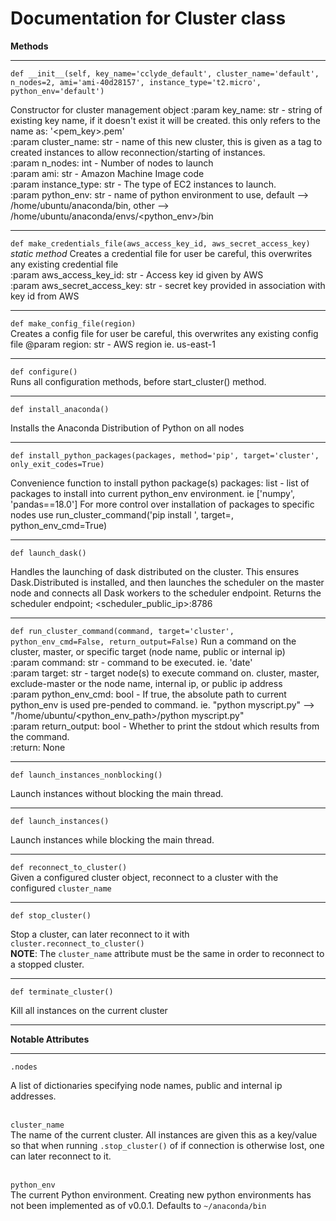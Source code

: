 # Documentation for Cluster class 


**Methods**

---

`
def __init__(self,
              key_name='cclyde_default',
              cluster_name='default',
              n_nodes=2,
              ami='ami-40d28157',
              instance_type='t2.micro',
              python_env='default')
`<br/>

Constructor for cluster management object
:param key_name: str - string of existing key name, if it doesn't exist it will be created.
                      this only refers to the name as: '<pem_key>.pem'<br/>
:param cluster_name: str - name of this new cluster, this is given as a tag to created instances to allow
       reconnection/starting of instances.<br/>
:param n_nodes: int - Number of nodes to launch<br/>
:param ami: str - Amazon Machine Image code<br/>
:param instance_type: str - The type of EC2 instances to launch.<br/>
:param python_env: str - name of python environment to use,
                         default --> /home/ubuntu/anaconda/bin,
                         other --> /home/ubuntu/anaconda/envs/<python_env>/bin<br/>
                         
---

`
def make_credentials_file(aws_access_key_id, aws_secret_access_key)
`<br/>
*static method*
Creates a credential file for user
be careful, this overwrites any existing credential file<br/>
:param aws_access_key_id: str - Access key id given by AWS<br/>
:param aws_secret_access_key: str - secret key provided in association with key id from AWS<br/>

---

`
def make_config_file(region)
`<br/>
Creates a config file for user
be careful, this overwrites any existing config file
@param region: str - AWS region ie. us-east-1

---

`
def configure()
`<br/>
Runs all configuration methods, before start_cluster() method.


---

`
def install_anaconda()
`<br/>

Installs the Anaconda Distribution of Python on all nodes

---

`
def install_python_packages(packages, method='pip', target='cluster', only_exit_codes=True)
`<br/>

Convenience function to install python package(s)
packages: list - list of packages to install into current python_env environment. ie ['numpy', 'pandas==18.0']
For more control over installation of packages to specific nodes use
run_cluster_command('pip install <package>', target=<node name>, python_env_cmd=True)

---

`
def launch_dask()
`<br/>

Handles the launching of dask distributed on the cluster. This ensures Dask.Distributed is installed, and then launches
the scheduler on the master node and connects all Dask workers to the scheduler endpoint. Returns the scheduler endpoint; 
<scheduler_public_ip>:8786

---

`
def run_cluster_command(command, target='cluster', python_env_cmd=False, return_output=False)
`
Run a command on the cluster, master, or specific target (node name, public or internal ip)<br/>
:param command: str - command to be executed. ie. 'date'<br/>
:param target: str - target node(s) to execute command on. cluster, master, exclude-master or the node name,
                     internal ip, or public ip address<br/>
:param python_env_cmd: bool - If true, the absolute path to current python_env is used pre-pended to command.
                              ie. "python myscript.py" --> "/home/ubuntu/<python_env_path>/python myscript.py"<br/>
:param return_output: bool - Whether to print the stdout which results from the command.<br/>
:return: None<br/>


---

`
def launch_instances_nonblocking()
`<br/>

Launch instances without blocking the main thread.

---

`
def launch_instances()
`<br/>

Launch instances while blocking the main thread.

---

`
def reconnect_to_cluster()
`<br/>
Given a configured cluster object, reconnect to a cluster with the configured
`cluster_name`

---

`
def stop_cluster()
`<br/>

Stop a cluster, can later reconnect to it with `cluster.reconnect_to_cluster()` <br/>
**NOTE**: The `cluster_name` attribute must be the same in order to reconnect to a stopped cluster.

---

`
def terminate_cluster()
`<br/>

Kill all instances on the current cluster

---

**Notable Attributes**

---

`.nodes`<br/>

A list of dictionaries specifying node names, public and internal ip addresses.<br/><br/>

`cluster_name`<br/>
The name of the current cluster. All instances are given this as a key/value so that when running `.stop_cluster()`
of if connection is otherwise lost, one can later reconnect to it.<br/><br/>

`python_env`<br/>
The current Python environment. Creating new python environments has not been implemented as of v0.0.1.
Defaults to `~/anaconda/bin`<br/><br/>

